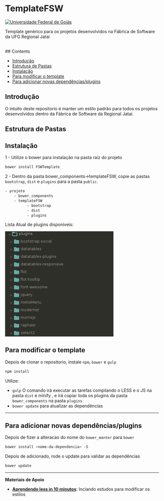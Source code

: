 # TemplateFSW

[![Universidade Federal de Goiás](https://s15.postimg.org/etrvq3hcb/logo_regional.png)](https://www.jatai.ufg.br)


Template genérico para os projetos desenvolvidos na Fábrica de Software da UFG Regional Jataí

<br>
## Contents

- [Introdução](#Intro)
- [Estrutura de Pastas](#Pastas)
- [Instalação](#Install)
- [Para modificar o template](#Manter)
- [Para adicionar novas dependências/plugins](#Adicionar)



<a name="Intro"></a>
## Introdução

O intuito deste repositorio é manter um estilo padrão para todos os projetos desenvolvidos dentro da Fábrica de Software da Regional Jataí.


<a name="Pastas"></a>
## Estrutura de Pastas



<a name="Install"></a>
## Instalação

1 - Utilize o bower para instalação na pasta raiz do projeto

```bash
bower install FSWTemplate
```

2 - Dentro da pasta bower_components->templateFSW, copie as pastas `bootstrap`, `dist` e `plugins` para a pasta `public`.

```
- projeto
    - bower_components
	- templateFSW
          - bootstrap
          - dist
          - plugins
```

Lista Atual de plugins disponiveis:

![arm robot](/test/plugins_list.png)

<a name="Manter"></a>
## Para modificar o template

Depois de clonar o repositorio, instale `npm`, `bower` e `gulp`

```bash
npm install
```

Utilize:
* `gulp` O comando irá executar as tarefas compilando o LESS e o JS na pasta `dist` e minify , e irá copiar toda os plugins da pasta `bower_components` na pasta `plugins`
* `bower update` para atualizar as dependências

----------
<a name="Adicionar"></a>
## Para adicionar novas dependências/plugins

Depois de fizer a alteracao do nome do `bower_manter` para `bower`

```bash
bower install <nome-da-dependencia> -S
```

Depois de adicionado, rode o update para validar as dependências
```bash
bower update
```


----------
**Materiais de Apoio**

 - [**Aprendendo less in 10 minutos**](http://tutorialzine.com/2015/07/learn-less-in-10-minutes-or-less/): Inciando estudos para modificar os estilos
